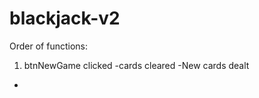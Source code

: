 # blackjack-v2

Order of functions:

1. btnNewGame clicked
   -cards cleared
   -New cards dealt

-
